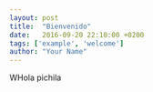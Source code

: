 ```yaml
---
layout: post
title:  "Bienvenido"
date:   2016-09-20 22:10:00 +0200
tags: ['example', 'welcome']
author: "Your Name"
---
```


WHola pichila